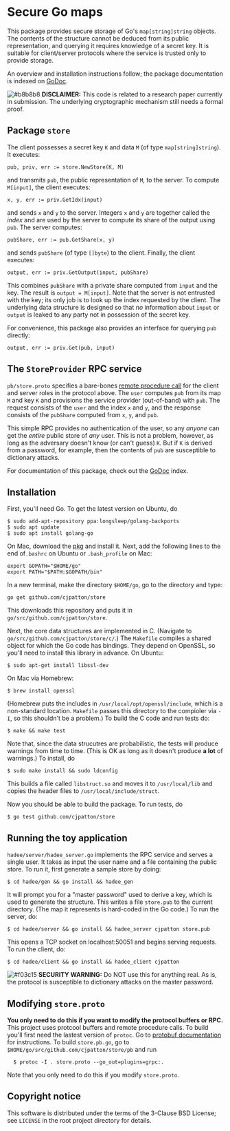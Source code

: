 Secure Go maps
==============

This package provides secure storage of Go's `map[string]string` objects. The
contents of the structure cannot be deduced from its public representation, and
querying it requires knowledge of a secret key. It is suitable for client/server
protocols where the service is trusted only to provide storage.

An overview and installation instructions follow; the package documentation is
indexed on [GoDoc](http://godoc.org/github.com/cjpatton/store).

![#b8b8b8](https://placehold.it/15/b8b8b8/000000?text=+) **DISCLAIMER:** This
code is related to a research paper currently in submission. The underlying
cryptographic mechanism still needs a formal proof.

Package `store`
---------------
The client possesses a secret key `K` and data `M` (of type `map[string]string`).
It executes:
```
pub, priv, err := store.NewStore(K, M)
```

and transmits `pub`, the public representation of `M`, to the server.
To compute `M[input]`, the client executes:
```
x, y, err := priv.GetIdx(input)
```

and sends `x` and `y` to the server. Integers `x` and `y` are together called the
_index_ and are used by the server to compute its share of the output using
`pub`. The server computes:
```
pubShare, err := pub.GetShare(x, y)
```
and sends `pubShare` (of type `[]byte`) to the client. Finally, the client
executes:
```
output, err := priv.GetOutput(input, pubShare)
```

This combines `pubShare` with a private share computed from `input` and the key.
The result is `output = M[input]`.  Note that the server is not entrusted with
the key; its only job is to look up the index requested by the client. The
underlying data structure is designed so that _no_ information about `input` or
`output` is leaked to any party not in possession of the secret key.

For convenience, this package also provides an interface for querying `pub`
directly:
```
output, err := priv.Get(pub, input)
```

The `StoreProvider` RPC service
-------------------------------------
`pb/store.proto` specifies a bare-bones [remote procedure
call](http://www.grpc.io/docs/quickstart/go.html) for the client and server
roles in the protocol above.  The `user` computes `pub` from its map `M` and
key `K` and provisions the service provider (out-of-band) with `pub`.  The
request consists of the `user` and the index `x` and `y`, and the response
consists of the `pubShare` computed from `x`, `y`, and `pub`.

This simple RPC provides no authentication of the user, so any *anyone* can get
the *entire* public store of *any* user. This is not a problem, however, as long
as the adversary doesn't know (or can't guess) `K`. But if `K` is derived from a
password, for example, then the contents of `pub` are susceptible to dictionary
attacks.

For documentation of this package, check out the
[GoDoc](http://godoc.org/github.com/cjpatton/store/pb) index.

Installation
------------
First, you'll need Go. To get the latest version on Ubuntu, do

```
$ sudo add-apt-repository ppa:longsleep/golang-backports
$ sudo apt update
$ sudo apt install golang-go
```

On Mac, download the [pkg](https://golang.org/dl/) and install it. Next, add the
following lines to the end of`.bashrc` on Ubuntu or `.bash_profile` on Mac:

```
export GOPATH="$HOME/go"
export PATH="$PATH:$GOPATH/bin"
```

In a new terminal, make the directory `$HOME/go`, go to the directory and type:
```
go get github.com/cjpatton/store
```
This downloads this repository and puts it in
`go/src/github.com/cjpatton/store`.

Next, the core data structures are implemented in C. (Navigate to
`go/src/github.com/cjpatton/store/c/`.)  The `Makefile` compiles a shared object
for which the Go code has bindings. They depend on OpenSSL, so you'll need to
install this library in advance. On Ubuntu:
```
$ sudo apt-get install libssl-dev
```
On Mac via Homebrew:
```
$ brew install openssl
```
(Homebrew puts the includes in `/usr/local/opt/openssl/include`, which is a
non-standard location. `Makefile` passes this directory to the compioler via
`-I`, so this shouldn't be a problem.) To build the C code and run tests do:
```
$ make && make test
```
Note that, since the data strucutres are probabilistic, the tests will produce
warnings from time to time. (This is OK as long as it doesn't produce **a lot**
of warnings.) To install, do
```
$ sudo make install && sudo ldconfig
```

This builds a file called `libstruct.so` and moves it to `/usr/local/lib` and
copies the header files to `/usr/local/include/struct`.

Now you should be able to build the package. To run tests, do
```
$ go test github.com/cjpatton/store
```

Running the toy application
---------------------------
`hadee/server/hadee_server.go` implements the RPC service and serves a single
user. It takes as input the user name and a file containing the public store.
To run it, first generate a sample store by doing:
```
$ cd hadee/gen && go install && hadee_gen
```
It will prompt you for a "master password" used to derive a key, which is used
to generate the structure. This writes a file `store.pub` to the current
directory. (The map it represents is hard-coded in the Go code.) To run the
server, do:
```
$ cd hadee/server && go install && hadee_server cjpatton store.pub
```
This opens a TCP socket on localhost:50051 and begins serving requests. To run
the client, do:
```
$ cd hadee/client && go install && hadee_client cjpatton
```

![#f03c15](https://placehold.it/15/f03c15/000000?text=+) **SECURITY WARNING:**
Do NOT use this for anything real. As is, the protocol is susceptible to
dictionary attacks on the master password.

Modifying `store.proto`
----------------------
**You only need to do this if you want to modify the protocol buffers or RPC.**
This project uses protcool buffers and remote procedure calls. To build you'll
first need the lastest version of `protoc`. Go to [protobuf
documentation](https://developers.google.com/protocol-buffers/docs/gotutorial)
for instructions. To build `store.pb.go`, go to
`$HOME/go/src/github.com/cjpatton/store/pb` and run
```
  $ protoc -I . store.proto --go_out=plugins=grpc:.
```
Note that you only need to do this if you modify `store.proto`.

Copyright notice
----------------
This software is distributed under the terms of the 3-Clause BSD License; see
`LICENSE` in the root project directory for details.
